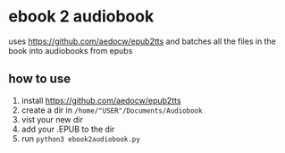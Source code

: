 # ebook 2 audiobook
 uses https://github.com/aedocw/epub2tts and batches all the files in the book into audiobooks from epubs

## how to use

1. install https://github.com/aedocw/epub2tts
1. create a dir in ```/home/"USER"/Documents/Audiobook```
1. vist your new dir
2. add your .EPUB to the dir 
3. run ```python3 ebook2audiobook.py```
